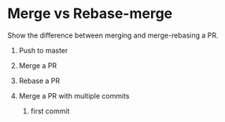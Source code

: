 # Merge vs Rebase-merge
Show the difference between merging and merge-rebasing a PR.

1. Push to master
2. Merge a PR
3. Rebase a PR
4. Merge a PR with multiple commits

    1. first commit
